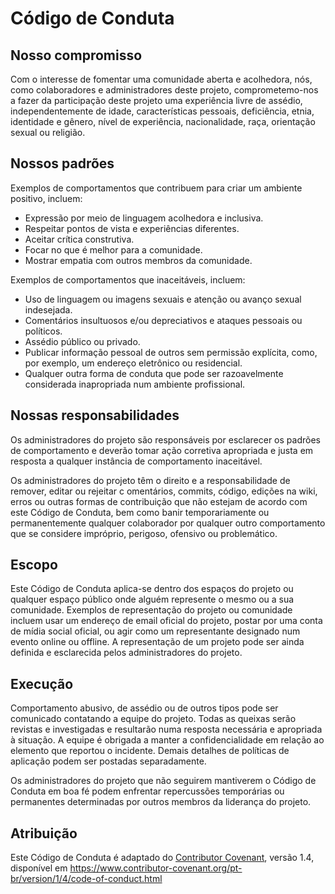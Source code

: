 # Código de Conduta

## Nosso compromisso

Com o interesse de fomentar uma comunidade aberta e acolhedora, nós, como colaboradores e administradores deste projeto, comprometemo-nos a fazer da participação deste projeto uma experiência livre de assédio, independentemente de idade, características pessoais, deficiência, etnia, identidade e gênero, nível de experiência, nacionalidade, raça, orientação sexual ou religião. 

## Nossos padrões

Exemplos de comportamentos que contribuem para criar um ambiente positivo, incluem: 

- Expressão por meio de linguagem acolhedora e inclusiva.
- Respeitar pontos de vista e experiências diferentes.
- Aceitar crítica construtiva.
- Focar no que é melhor para a comunidade.
- Mostrar empatia com outros membros da comunidade.

Exemplos de comportamentos que inaceitáveis, incluem:

- Uso de linguagem ou imagens sexuais e atenção ou avanço sexual indesejada.
- Comentários insultuosos e/ou depreciativos e ataques pessoais ou políticos.
- Assédio público ou privado.
- Publicar informação pessoal de outros sem permissão explícita, como, por exemplo, um endereço eletrônico ou residencial.
- Qualquer outra forma de conduta que pode ser razoavelmente considerada inapropriada num ambiente profissional.

## Nossas responsabilidades
Os administradores do projeto são responsáveis por esclarecer os padrões de comportamento e deverão tomar ação corretiva apropriada e justa em resposta a qualquer instância de comportamento inaceitável.

Os administradores do projeto têm o direito e a responsabilidade de remover, editar ou rejeitar c omentários, commits, código, edições na wiki, erros ou outras formas de contribuição que não estejam de
acordo com este Código de Conduta, bem como banir temporariamente ou permanentemente qualquer colaborador por qualquer outro comportamento que se considere impróprio, perigoso, ofensivo ou problemático.

## Escopo
Este Código de Conduta aplica-se dentro dos espaços do projeto ou qualquer espaço público onde alguém represente o mesmo ou a sua comunidade. Exemplos de representação do projeto ou comunidade incluem
usar um endereço de email oficial do projeto, postar por uma conta de mídia social oficial, ou agir como um representante designado num evento online ou offline. A representação de um projeto pode ser ainda definida e esclarecida pelos administradores do projeto.

## Execução
Comportamento abusivo, de assédio ou de outros tipos pode ser comunicado contatando a equipe do projeto. Todas as queixas serão revistas e investigadas e resultarão numa resposta necessária e apropriada à situação. A equipe é obrigada a manter a confidencialidade em relação ao elemento que reportou o incidente. Demais detalhes de políticas de aplicação podem ser postadas separadamente.

Os administradores do projeto que não seguirem mantiverem o Código de Conduta em boa fé podem enfrentar repercussões temporárias ou permanentes determinadas por outros membros da liderança do projeto.

## Atribuição
Este Código de Conduta é adaptado do [Contributor Covenant](https://www.contributor-covenant.org),
versão 1.4, disponível em https://www.contributor-covenant.org/pt-br/version/1/4/code-of-conduct.html
